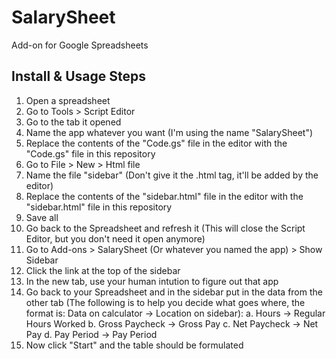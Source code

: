 # SalarySheet
Add-on for Google Spreadsheets
## Install & Usage Steps ##
1. Open a spreadsheet
2. Go to Tools > Script Editor
3. Go to the tab it opened
4. Name the app whatever you want (I'm using the name "SalarySheet")
5. Replace the contents of the "Code.gs" file in the editor with the "Code.gs" file in this repository
6. Go to File > New > Html file
7. Name the file "sidebar" (Don't give it the .html tag, it'll be added by the editor)
8. Replace the contents of the "sidebar.html" file in the editor with the "sidebar.html" file in this repository
9. Save all
10. Go back to the Spreadsheet and refresh it (This will close the Script Editor, but you don't need it open anymore)
11. Go to Add-ons > SalarySheet (Or whatever you named the app) > Show Sidebar
12. Click the link at the top of the sidebar
13. In the new tab, use your human intution to figure out that app
14. Go back to your Spreadsheet and in the sidebar put in the data from the other tab (The following is to help you decide what goes where, the format is: Data on calculator -> Location on sidebar):
a. Hours -> Regular Hours Worked
b. Gross Paycheck -> Gross Pay
c. Net Paycheck -> Net Pay
d. Pay Period -> Pay Period
15. Now click "Start" and the table should be formulated
